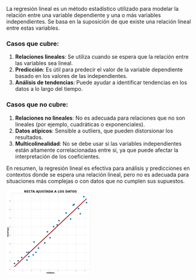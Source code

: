 La regresión lineal es un método estadístico utilizado para modelar la relación entre una variable dependiente y una o más variables independientes. Se basa en la suposición de que existe una relación lineal entre estas variables.

### Casos que cubre:
1. **Relaciones lineales**: Se utiliza cuando se espera que la relación entre las variables sea lineal.
2. **Predicción**: Es útil para predecir el valor de la variable dependiente basado en los valores de las independientes.
3. **Análisis de tendencias**: Puede ayudar a identificar tendencias en los datos a lo largo del tiempo.

### Casos que no cubre:
1. **Relaciones no lineales**: No es adecuada para relaciones que no son lineales (por ejemplo, cuadráticas o exponenciales).
2. **Datos atípicos**: Sensible a outliers, que pueden distorsionar los resultados.
3. **Multicolinealidad**: No se debe usar si las variables independientes están altamente correlacionadas entre sí, ya que puede afectar la interpretación de los coeficientes.

En resumen, la regresión lineal es efectiva para análisis y predicciones en contextos donde se espera una relación lineal, pero no es adecuada para situaciones más complejas o con datos que no cumplen sus supuestos.

![regresion lineal](https://github.com/gameandnight/SAA/blob/main/assets/images.png)



